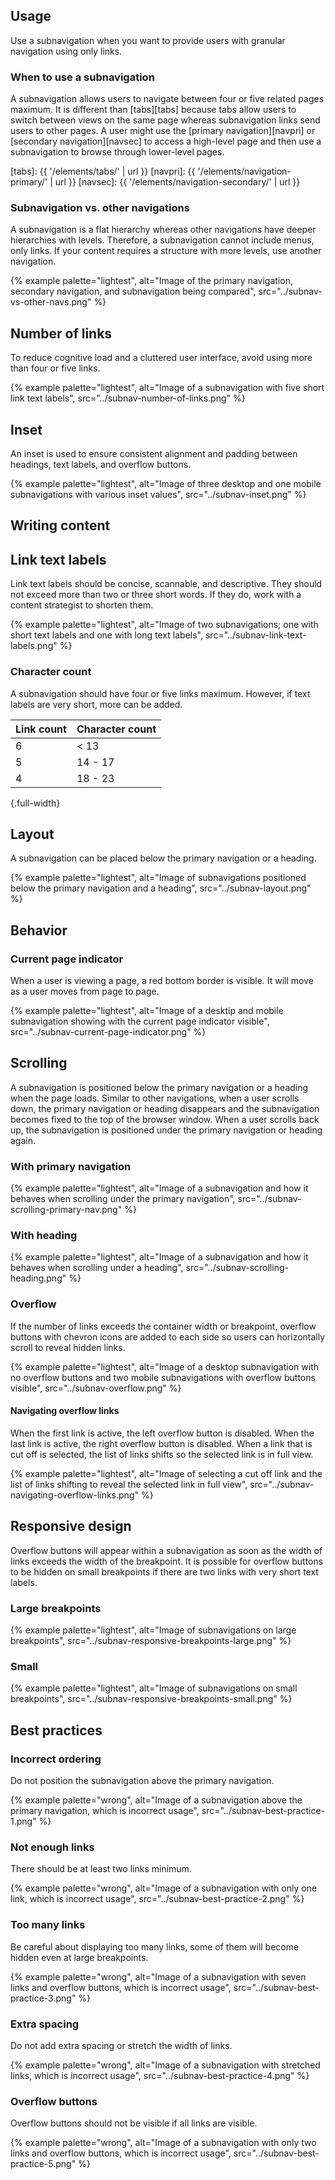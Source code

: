 ## Usage

Use a subnavigation when you want to provide users with granular navigation 
using only links.

### When to use a subnavigation

A subnavigation allows users to navigate between four or five related pages 
maximum. It is different than [tabs][tabs] because tabs allow users to switch 
between views on the same page whereas subnavigation links send users to other 
pages. A user might use the [primary navigation][navpri] or [secondary 
navigation][navsec] to access a high-level page and then use a subnavigation to 
browse through lower-level pages.

[tabs]: {{ '/elements/tabs/' | url }}
[navpri]: {{ '/elements/navigation-primary/' | url }}
[navsec]: {{ '/elements/navigation-secondary/' | url }}

### Subnavigation vs. other navigations

A subnavigation is a flat hierarchy whereas other navigations have deeper 
hierarchies with levels. Therefore, a subnavigation cannot include menus, only 
links. If your content requires a structure with more levels, use another 
navigation.

{% example palette="lightest",
           alt="Image of the primary navigation, secondary navigation, and subnavigation being compared",
           src="../subnav-vs-other-navs.png" %}

## Number of links

To reduce cognitive load and a cluttered user interface, avoid using more than 
four or five links.

{% example palette="lightest",
           alt="Image of a subnavigation with five short link text labels",
           src="../subnav-number-of-links.png" %}

## Inset

An inset is used to ensure consistent alignment and padding between headings, 
text labels, and overflow buttons.

{% example palette="lightest",
           alt="Image of three desktop and one mobile subnavigations with various inset values",
           src="../subnav-inset.png" %}

<hgroup>

  ## Writing content

  ## Link text labels

</hgroup>

Link text labels should be concise, scannable, and descriptive. They should not 
exceed more than two or three short words. If they do, work with a content 
strategist to shorten them.

{% example palette="lightest",
           alt="Image of two subnavigations; one with short text labels and one with long text labels",
           src="../subnav-link-text-labels.png" %}

### Character count

A subnavigation should have four or five links maximum. However, if text labels 
are very short, more can be added.

| Link count | Character count |
| ---------- | --------------- |
| 6          | < 13            |
| 5          | 14 - 17         |
| 4          | 18 - 23         |

{.full-width}

## Layout

A subnavigation can be placed below the primary navigation or a heading.

{% example palette="lightest",
           alt="Image of subnavigations positioned below the primary navigation and a heading",
           src="../subnav-layout.png" %}

<hgroup>

  ## Behavior

  ### Current page indicator

</hgroup>

When a user is viewing a page, a red bottom border is visible. It will move as a 
user moves from page to page.

{% example palette="lightest",
           alt="Image of a desktip and mobile subnavigation showing with the current page indicator visible",
           src="../subnav-current-page-indicator.png" %}

## Scrolling

A subnavigation is positioned below the primary navigation or a heading when the 
page loads. Similar to other navigations, when a user scrolls down, the primary 
navigation or heading disappears and the subnavigation becomes fixed to the top 
of the browser window. When a user scrolls back up, the subnavigation is 
positioned under the primary navigation or heading again.

### With primary navigation

{% example palette="lightest",
           alt="Image of a subnavigation and how it behaves when scrolling under the primary navigation",
           src="../subnav-scrolling-primary-nav.png" %}

### With heading

{% example palette="lightest",
           alt="Image of a subnavigation and how it behaves when scrolling under a heading",
           src="../subnav-scrolling-heading.png" %}

### Overflow

If the number of links exceeds the container width or breakpoint, overflow 
buttons with chevron icons are added to each side so users can horizontally 
scroll to reveal hidden links.

{% example palette="lightest",
           alt="Image of a desktop subnavigation with no overflow buttons and two mobile subnavigations with overflow buttons visible",
           src="../subnav-overflow.png" %}

#### Navigating overflow links

When the first link is active, the left overflow button is disabled. When the 
last link is active, the right overflow button is disabled. When a link that is 
cut off is selected, the list of links shifts so the selected link is in full 
view.

{% example palette="lightest",
           alt="Image of selecting a cut off link and the list of links shifting to reveal the selected link in full view",
           src="../subnav-navigating-overflow-links.png" %}

## Responsive design

Overflow buttons will appear within a subnavigation as soon as the width of 
links exceeds the width of the breakpoint. It is possible for overflow buttons 
to be hidden on small breakpoints if there are two links with very short text 
labels.

### Large breakpoints

{% example palette="lightest",
           alt="Image of subnavigations on large breakpoints",
           src="../subnav-responsive-breakpoints-large.png" %}

### Small

{% example palette="lightest",
           alt="Image of subnavigations on small breakpoints",
           src="../subnav-responsive-breakpoints-small.png" %}

<hgroup>

  ## Best practices

  ### Incorrect ordering

</hgroup>

Do not position the subnavigation above the primary navigation.

{% example palette="wrong",
           alt="Image of a subnavigation above the primary navigation, which is incorrect usage",
           src="../subnav-best-practice-1.png" %}

### Not enough links

There should be at least two links minimum.

{% example palette="wrong",
           alt="Image of a subnavigation with only one link, which is incorrect usage",
           src="../subnav-best-practice-2.png" %}

### Too many links

Be careful about displaying too many links, some of them will become hidden even 
at large breakpoints.

{% example palette="wrong",
           alt="Image of a subnavigation with seven links and overflow buttons, which is incorrect usage",
           src="../subnav-best-practice-3.png" %}

### Extra spacing

Do not add extra spacing or stretch the width of links.

{% example palette="wrong",
           alt="Image of a subnavigation with stretched links, which is incorrect usage",
           src="../subnav-best-practice-4.png" %}

### Overflow buttons

Overflow buttons should not be visible if all links are visible.

{% example palette="wrong",
           alt="Image of a subnavigation with only two links and overflow buttons, which is incorrect usage",
           src="../subnav-best-practice-5.png" %}

